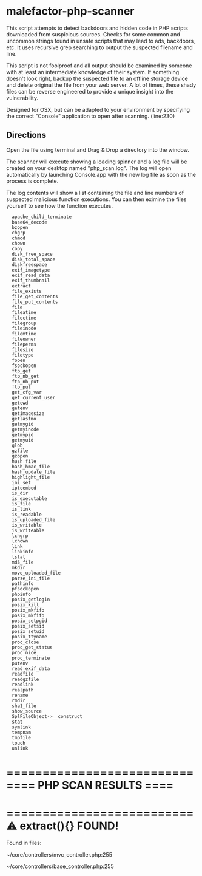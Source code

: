 # malefactor-php-scanner

This script attempts to detect backdoors and hidden code in PHP scripts downloaded from suspicious sources.
Checks for some common and uncommon strings found in unsafe scripts that may lead to ads, backdoors, etc.
It uses recursive grep searching to output the suspected filename and line.

This script is not foolproof and all output should be examined by someone with at least an intermediate
knowledge of their system. If something doesn't look right, backup the suspected file to an offline
storage device and delete original the file from your web server. A lot of times, these shady files can
be reverse engineered to provide a unique insight into the vulnerability.

Designed for OSX, but can be adapted to your environment by specifying the correct "Console" application to open after scanning. (line:230)

## Directions

Open the file using terminal and Drag & Drop a directory into the window.

The scanner will execute showing a loading spinner and a log file will be created on your desktop named "php_scan.log".  The log will open automatically by launching Console.app  with the new log file as soon as the process is complete.

The log contents will show a list containing the file and line numbers of suspected malicious function executions.  You can then eximine the files yourself to see how the function executes.

~~~~
  apache_child_terminate
  base64_decode
  bzopen
  chgrp
  chmod
  chown
  copy
  disk_free_space
  disk_total_space
  diskfreespace
  exif_imagetype
  exif_read_data
  exif_thumbnail
  extract
  file_exists
  file_get_contents
  file_put_contents
  file
  fileatime
  filectime
  filegroup
  fileinode
  filemtime
  fileowner
  fileperms
  filesize
  filetype
  fopen
  fsockopen
  ftp_get
  ftp_nb_get
  ftp_nb_put
  ftp_put
  get_cfg_var
  get_current_user
  getcwd
  getenv
  getimagesize
  getlastmo
  getmygid
  getmyinode
  getmypid
  getmyuid
  glob
  gzfile
  gzopen
  hash_file
  hash_hmac_file
  hash_update_file
  highlight_file
  ini_set
  iptcembed
  is_dir
  is_executable
  is_file
  is_link
  is_readable
  is_uploaded_file
  is_writable
  is_writeable
  lchgrp
  lchown
  link
  linkinfo
  lstat
  md5_file
  mkdir
  move_uploaded_file
  parse_ini_file
  pathinfo
  pfsockopen
  phpinfo
  posix_getlogin
  posix_kill
  posix_mkfifo
  posix_mkfifo
  posix_setpgid
  posix_setsid
  posix_setuid
  posix_ttyname
  proc_close
  proc_get_status
  proc_nice
  proc_terminate
  putenv
  read_exif_data
  readfile
  readgzfile
  readlink
  realpath
  rename
  rmdir
  sha1_file
  show_source
  SplFileObject->__construct
  stat
  symlink
  tempnam
  tmpfile 
  touch
  unlink
~~~~

==========================
==== PHP SCAN RESULTS ====
==========================

==========================
⚠ extract(){} FOUND!
==========================
Found in files:

~/core/controllers/mvc_controller.php:255

~/core/controllers/base_controller.php:255
